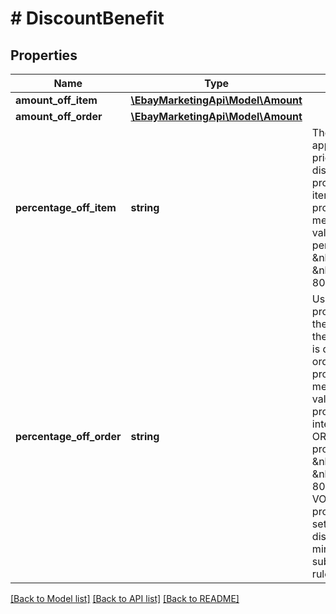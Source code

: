 # # DiscountBenefit

## Properties

Name | Type | Description | Notes
------------ | ------------- | ------------- | -------------
**amount_off_item** | [**\EbayMarketingApi\Model\Amount**](Amount.md) |  | [optional] 
**amount_off_order** | [**\EbayMarketingApi\Model\Amount**](Amount.md) |  | [optional] 
**percentage_off_item** | **string** | The percentage applied to the sales price that is discounted off the promoted item (or items) when the promotion criteria is met. Valid integer values for percentage off: &amp;nbsp;&amp;nbsp;Min: 5 &amp;nbsp;&amp;nbsp;Max: 80 | [optional] 
**percentage_off_order** | **string** | Used for threshold promotions, this is the percentage of the order price that is discounted off the order when the promotion criteria is met. This field is not value for markdown promotions. Valid integer values for ORDER_DISCOUNT promotions: &amp;nbsp;&amp;nbsp;Min: 5 &amp;nbsp;&amp;nbsp;Max: 80 For VOLUME_DISCOUNT promotions: Must be set to 0 for the first discount rule, then a minimum of 5 for the subsequent discount rules. | [optional] 

[[Back to Model list]](../../README.md#documentation-for-models) [[Back to API list]](../../README.md#documentation-for-api-endpoints) [[Back to README]](../../README.md)



